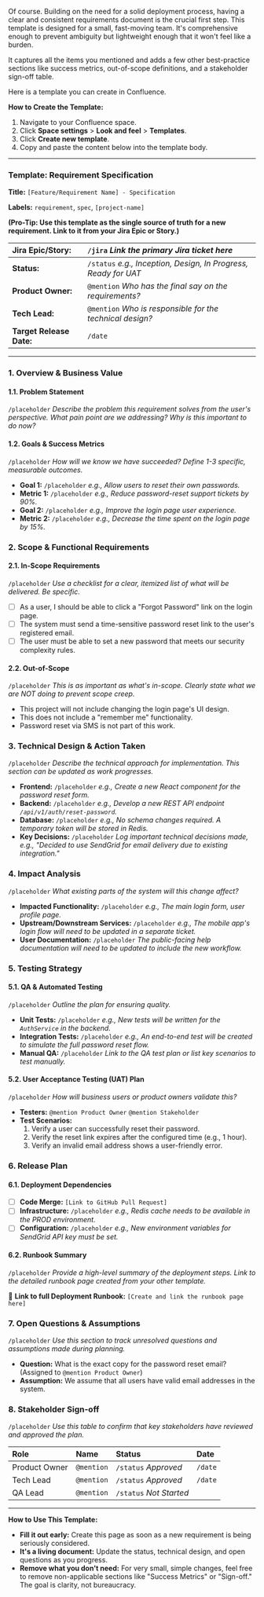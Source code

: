Of course. Building on the need for a solid deployment process, having a clear and consistent requirements document is the crucial first step. This template is designed for a small, fast-moving team. It's comprehensive enough to prevent ambiguity but lightweight enough that it won't feel like a burden.

It captures all the items you mentioned and adds a few other best-practice sections like success metrics, out-of-scope definitions, and a stakeholder sign-off table.

Here is a template you can create in Confluence.

**How to Create the Template:**
1.  Navigate to your Confluence space.
2.  Click **Space settings** > **Look and feel** > **Templates**.
3.  Click **Create new template**.
4.  Copy and paste the content below into the template body.

---

### **Template: Requirement Specification**

**Title:** `[Feature/Requirement Name] - Specification`

**Labels:** `requirement`, `spec`, `[project-name]`

**(Pro-Tip: Use this template as the single source of truth for a new requirement. Link to it from your Jira Epic or Story.)**

| **Jira Epic/Story:** | `/jira` *Link the primary Jira ticket here* |
| :--- | :--- |
| **Status:** | `/status` *e.g., Inception, Design, In Progress, Ready for UAT* |
| **Product Owner:** | `@mention` *Who has the final say on the requirements?* |
| **Tech Lead:** | `@mention` *Who is responsible for the technical design?* |
| **Target Release Date:** | `/date` |

---

### 1. Overview & Business Value

#### 1.1. Problem Statement
`/placeholder` *Describe the problem this requirement solves from the user's perspective. What pain point are we addressing? Why is this important to do now?*

#### 1.2. Goals & Success Metrics
`/placeholder` *How will we know we have succeeded? Define 1-3 specific, measurable outcomes.*
* **Goal 1:** `/placeholder` *e.g., Allow users to reset their own passwords.*
* **Metric 1:** `/placeholder` *e.g., Reduce password-reset support tickets by 90%.*
* **Goal 2:** `/placeholder` *e.g., Improve the login page user experience.*
* **Metric 2:** `/placeholder` *e.g., Decrease the time spent on the login page by 15%.*

### 2. Scope & Functional Requirements

#### 2.1. In-Scope Requirements
`/placeholder` *Use a checklist for a clear, itemized list of what will be delivered. Be specific.*
- [ ] As a user, I should be able to click a "Forgot Password" link on the login page.
- [ ] The system must send a time-sensitive password reset link to the user's registered email.
- [ ] The user must be able to set a new password that meets our security complexity rules.

#### 2.2. Out-of-Scope
`/placeholder` *This is as important as what's in-scope. Clearly state what we are NOT doing to prevent scope creep.*
-   This project will not include changing the login page's UI design.
-   This does not include a "remember me" functionality.
-   Password reset via SMS is not part of this work.

### 3. Technical Design & Action Taken

`/placeholder` *Describe the technical approach for implementation. This section can be updated as work progresses.*
* **Frontend:** `/placeholder` *e.g., Create a new React component for the password reset form.*
* **Backend:** `/placeholder` *e.g., Develop a new REST API endpoint `/api/v1/auth/reset-password`.*
* **Database:** `/placeholder` *e.g., No schema changes required. A temporary token will be stored in Redis.*
* **Key Decisions:** `/placeholder` *Log important technical decisions made, e.g., "Decided to use SendGrid for email delivery due to existing integration."*

### 4. Impact Analysis

`/placeholder` *What existing parts of the system will this change affect?*
* **Impacted Functionality:** `/placeholder` *e.g., The main login form, user profile page.*
* **Upstream/Downstream Services:** `/placeholder` *e.g., The mobile app's login flow will need to be updated in a separate ticket.*
* **User Documentation:** `/placeholder` *The public-facing help documentation will need to be updated to include the new workflow.*

### 5. Testing Strategy

#### 5.1. QA & Automated Testing
`/placeholder` *Outline the plan for ensuring quality.*
* **Unit Tests:** `/placeholder` *e.g., New tests will be written for the `AuthService` in the backend.*
* **Integration Tests:** `/placeholder` *e.g., An end-to-end test will be created to simulate the full password reset flow.*
* **Manual QA:** `/placeholder` *Link to the QA test plan or list key scenarios to test manually.*

#### 5.2. User Acceptance Testing (UAT) Plan
`/placeholder` *How will business users or product owners validate this?*
* **Testers:** `@mention Product Owner` `@mention Stakeholder`
* **Test Scenarios:**
    1.  Verify a user can successfully reset their password.
    2.  Verify the reset link expires after the configured time (e.g., 1 hour).
    3.  Verify an invalid email address shows a user-friendly error.

### 6. Release Plan

#### 6.1. Deployment Dependencies
- [ ] **Code Merge:** `[Link to GitHub Pull Request]`
- [ ] **Infrastructure:** `/placeholder` *e.g., Redis cache needs to be available in the PROD environment.*
- [ ] **Configuration:** `/placeholder` *e.g., New environment variables for SendGrid API key must be set.*

#### 6.2. Runbook Summary
`/placeholder` *Provide a high-level summary of the deployment steps. Link to the detailed runbook page created from your other template.*

🔗 **Link to full Deployment Runbook:** `[Create and link the runbook page here]`

### 7. Open Questions & Assumptions

`/placeholder` *Use this section to track unresolved questions and assumptions made during planning.*
* **Question:** What is the exact copy for the password reset email? (Assigned to `@mention Product Owner`)
* **Assumption:** We assume that all users have valid email addresses in the system.

### 8. Stakeholder Sign-off

`/placeholder` *Use this table to confirm that key stakeholders have reviewed and approved the plan.*

| **Role** | **Name** | **Status** | **Date** |
| :--- | :--- | :--- | :--- |
| Product Owner | `@mention` | `/status` *Approved* | `/date` |
| Tech Lead | `@mention` | `/status` *Approved* | `/date` |
| QA Lead | `@mention` | `/status` *Not Started* | |

---

**How to Use This Template:**
* **Fill it out early:** Create this page as soon as a new requirement is being seriously considered.
* **It's a living document:** Update the status, technical design, and open questions as you progress.
* **Remove what you don't need:** For very small, simple changes, feel free to remove non-applicable sections like "Success Metrics" or "Sign-off." The goal is clarity, not bureaucracy.
